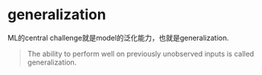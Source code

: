 # generalization
ML的central challenge就是model的泛化能力，也就是generalization.


> The ability to perform well on previously unobserved inputs is called generalization.

